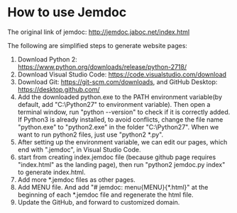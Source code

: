 # How to use Jemdoc
The original link of jemdoc: http://jemdoc.jaboc.net/index.html

The following are simplified steps to generate website pages:
 
 1. Download Python 2: https://www.python.org/downloads/release/python-2718/
 2. Download Visual Studio Code: https://code.visualstudio.com/download
 3. Download Git: https://git-scm.com/downloads, and GitHub Desktop: https://desktop.github.com/
 4. Add the downloaded python.exe to the PATH environment variable(by default, add "C:\Python27" to environment variable). Then open a terminal window, run "python --version" to check if it is correctly added. If Python3 is already installed, to avoid conflicts, change the file name "python.exe" to "python2.exe" in the folder "C:\Python27". When we want to run python2 files, just use "python2 *.py".
 5. After setting up the environment variable, we can edit our pages, which end with ".jemdoc", in Visual Studio Code.
 6. start from creating index.jemdoc file (because github page requires "index.html" as the landing page), then run "python2 jemdoc.py index" to generate index.html.
 7. Add more *.jemdoc files as other pages.
 8. Add MENU file. And add "# jemdoc: menu{MENU}{*.html}" at the beginning of each *.jemdoc file and regenerate the html file.
 9. Update the GitHub, and forward to customized domain.
